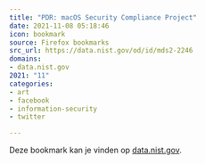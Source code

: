```yaml
---
title: "PDR: macOS Security Compliance Project"
date: 2021-11-08 05:18:46
icon: bookmark
source: Firefox bookmarks
src_url: https://data.nist.gov/od/id/mds2-2246
domains:
- data.nist.gov
2021: "11"
categories:
- art
- facebook
- information-security
- twitter

---
```

Deze bookmark kan je vinden op [data.nist.gov](https://data.nist.gov/od/id/mds2-2246).
